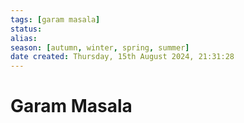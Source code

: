```yaml
---
tags: [garam masala]
status:
alias:
season: [autumn, winter, spring, summer]
date created: Thursday, 15th August 2024, 21:31:28
---
```


# Garam Masala